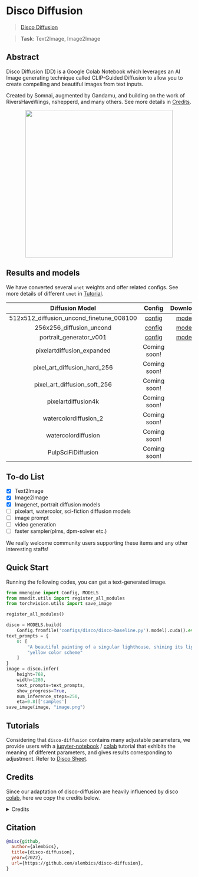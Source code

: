 # Disco Diffusion

> [Disco Diffusion](https://github.com/alembics/disco-diffusion)

> **Task**: Text2Image, Image2Image

<!-- [ALGORITHM] -->

## Abstract

<!-- [ABSTRACT] -->

Disco Diffusion (DD) is a Google Colab Notebook which leverages an AI Image generating technique called CLIP-Guided Diffusion to allow you to create compelling and beautiful images from text inputs.

Created by Somnai, augmented by Gandamu, and building on the work of RiversHaveWings, nshepperd, and many others. See more details in [Credits](#credits).

<!-- [IMAGE] -->

<div align=center >
 <img src="https://user-images.githubusercontent.com/22982797/204526957-ac30547e-5a44-417a-aaa2-6b357b4a139c.png" width="400"/>
</div >

## Results and models

We have converted several `unet` weights and offer related configs. See more details of different `unet` in [Tutorial](#tutorials).

|             Diffusion Model              |                                   Config                                    |                                       Download                                        |
| :--------------------------------------: | :-------------------------------------------------------------------------: | :-----------------------------------------------------------------------------------: |
| 512x512_diffusion_uncond_finetune_008100 | [config](configs/disco/disco-diffusion_adm-u-finetuned_imagenet-512x512.py) | [model](https://download.openmmlab.com/mmediting/synthesizers/disco/adm-u_finetuned_imagenet-512x512-ab471d70.pth) |
|         256x256_diffusion_uncond         | [config](configs/disco/disco-diffusion_adm-u-finetuned_imagenet-256x256.py) |                                      [model](<>)                                      |
|         portrait_generator_v001          |     [config](configs/disco/disco-diffusion_portrait-generator-v001.py)      | [model](https://download.openmmlab.com/mmediting/synthesizers/disco/adm-u-cvt-rgb_portrait-v001-f4a3f3bc.pth) |
|        pixelartdiffusion_expanded        |                                Coming soon!                                 |                                                                                       |
|       pixel_art_diffusion_hard_256       |                                Coming soon!                                 |                                                                                       |
|       pixel_art_diffusion_soft_256       |                                Coming soon!                                 |                                                                                       |
|           pixelartdiffusion4k            |                                Coming soon!                                 |                                                                                       |
|          watercolordiffusion_2           |                                Coming soon!                                 |                                                                                       |
|           watercolordiffusion            |                                Coming soon!                                 |                                                                                       |
|            PulpSciFiDiffusion            |                                Coming soon!                                 |                                                                                       |

## To-do List

- [x] Text2Image
- [x] Image2Image
- [x] Imagenet, portrait diffusion models
- [ ] pixelart, watercolor, sci-fiction diffusion models
- [ ] image prompt
- [ ] video generation
- [ ] faster sampler(plms, dpm-solver etc.)

We really welcome community users supporting these items and any other interesting staffs!

## Quick Start

Running the following codes, you can get a text-generated image.

```python
from mmengine import Config, MODELS
from mmedit.utils import register_all_modules
from torchvision.utils import save_image

register_all_modules()

disco = MODELS.build(
    Config.fromfile('configs/disco/disco-baseline.py').model).cuda().eval()
text_prompts = {
    0: [
        "A beautiful painting of a singular lighthouse, shining its light across a tumultuous sea of blood by greg rutkowski and thomas kinkade, Trending on artstation.",
        "yellow color scheme"
    ]
}
image = disco.infer(
    height=768,
    width=1280,
    text_prompts=text_prompts,
    show_progress=True,
    num_inference_steps=250,
    eta=0.8)['samples']
save_image(image, "image.png")

```

## Tutorials

Considering that `disco-diffusion` contains many adjustable parameters, we provide users with a [jupyter-notebook](configs/disco_diffusion/tutorials.ipynb) / [colab](https://githubtocolab.com/open-mmlab/mmediting/blob/dev-1.x/configs/disco_diffusion/tutorials.ipynb) tutorial that exhibits the meaning of different parameters, and gives results corresponding to adjustment.
Refer to [Disco Sheet](https://docs.google.com/document/d/1l8s7uS2dGqjztYSjPpzlmXLjl5PM3IGkRWI3IiCuK7g/edit).

## Credits

Since our adaptation of disco-diffusion are heavily influenced by disco [colab](https://colab.research.google.com/github/alembics/disco-diffusion/blob/main/Disco_Diffusion.ipynb#scrollTo=License), here we copy the credits below.

<details>
<summary>Credits</summary>
Original notebook by Katherine Crowson (https://github.com/crowsonkb, https://twitter.com/RiversHaveWings). It uses either OpenAI's 256x256 unconditional ImageNet or Katherine Crowson's fine-tuned 512x512 diffusion model (https://github.com/openai/guided-diffusion), together with CLIP (https://github.com/openai/CLIP) to connect text prompts with images.

Modified by Daniel Russell (https://github.com/russelldc, https://twitter.com/danielrussruss) to include (hopefully) optimal params for quick generations in 15-100 timesteps rather than 1000, as well as more robust augmentations.

Further improvements from Dango233 and nshepperd helped improve the quality of diffusion in general, and especially so for shorter runs like this notebook aims to achieve.

Vark added code to load in multiple Clip models at once, which all prompts are evaluated against, which may greatly improve accuracy.

The latest zoom, pan, rotation, and keyframes features were taken from Chigozie Nri's VQGAN Zoom Notebook (https://github.com/chigozienri, https://twitter.com/chigozienri)

Advanced DangoCutn Cutout method is also from Dango223.

\--

Disco:

Somnai (https://twitter.com/Somnai_dreams) added Diffusion Animation techniques, QoL improvements and various implementations of tech and techniques, mostly listed in the changelog below.

3D animation implementation added by Adam Letts (https://twitter.com/gandamu_ml) in collaboration with Somnai. Creation of disco.py and ongoing maintenance.

Turbo feature by Chris Allen (https://twitter.com/zippy731)

Improvements to ability to run on local systems, Windows support, and dependency installation by HostsServer (https://twitter.com/HostsServer)

VR Mode by Tom Mason (https://twitter.com/nin_artificial)

Horizontal and Vertical symmetry functionality by nshepperd. Symmetry transformation_steps by huemin (https://twitter.com/huemin_art). Symmetry integration into Disco Diffusion by Dmitrii Tochilkin (https://twitter.com/cut_pow).

Warp and custom model support by Alex Spirin (https://twitter.com/devdef).

Pixel Art Diffusion, Watercolor Diffusion, and Pulp SciFi Diffusion models from KaliYuga (https://twitter.com/KaliYuga_ai). Follow KaliYuga's Twitter for the latest models and for notebooks with specialized settings.

Integration of OpenCLIP models and initiation of integration of KaliYuga models by Palmweaver / Chris Scalf (https://twitter.com/ChrisScalf11)

Integrated portrait_generator_v001 from Felipe3DArtist (https://twitter.com/Felipe3DArtist)

</details>

## Citation

```bibtex
@misc{github,
  author={alembics},
  title={disco-diffusion},
  year={2022},
  url={https://github.com/alembics/disco-diffusion},
}
```
